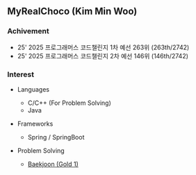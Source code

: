 ## MyRealChoco (Kim Min Woo)

### Achivement
- 25' 2025 프로그래머스 코드챌린지 1차 예선 263위 (263th/2742)
- 25' 2025 프로그래머스 코드챌린지 2차 예선 146위 (146th/2742)

### Interest
- Languages
  - C/C++ (For Problem Solving)
  - Java

- Frameworks
  - Spring / SpringBoot

- Problem Solving
  - <a href="https://www.acmicpc.net/user/minwoo0629a">Baekjoon (Gold 1)</a>
<!--
**MyRealChoco/MyRealChoco** is a ✨ _special_ ✨ repository because its `README.md` (this file) appears on your GitHub profile.

Here are some ideas to get you started:

- 🔭 I’m currently working on ...
- 🌱 I’m currently learning ...
- 👯 I’m looking to collaborate on ...
- 🤔 I’m looking for help with ...
- 💬 Ask me about ...
- 📫 How to reach me: ...
- 😄 Pronouns: ...
- ⚡ Fun fact: ...
-->
